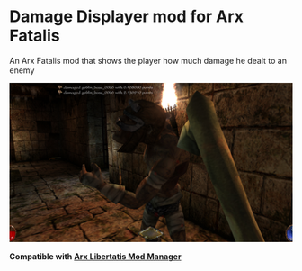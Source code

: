 # Damage Displayer mod for Arx Fatalis

An Arx Fatalis mod that shows the player how much damage he dealt to an enemy

![screenshot](screenshot.jpg?raw=true "screenshot")

**Compatible with
[Arx Libertatis Mod Manager](https://github.com/fredlllll/ArxLibertatisModManager)**

